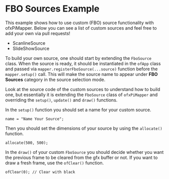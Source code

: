 # FBO Sources Example

This example shows how to use custom (FBO) source functionality with ofxPiMapper. Below you can see a list of custom sources and feel free to add your own via pull requests!

- ScanlineSource
- SlideShowSource

To build your own source, one should start by extending the `FboSource` class. When the source is ready, it should be instantiated in the `ofApp` class and passed via `mapper.registerFboSource(...source)` function before the `mapper.setup()` call. This will make the source name to appear under **FBO Sources** category in the source selection mode.

Look at the source code of the custom sources to understand how to build one, but essentially it is extending the `FboSource` class of `ofxPiMapper` and overriding the `setup()`, `update()` and `draw()` functions. 

In the `setup()` function you should set a name for your custom source.

```
name = "Name Your Source";
```

Then you should set the dimensions of your source by using the `allocate()` function.

```
allocate(500, 500);
```

In the `draw()` of your custom `FboSource` you should decide whether you want the previous frame to be cleared from the gfx buffer or not. If you want to draw a fresh frame, use the `ofClear()` function.

```
ofClear(0); // Clear with black
```
